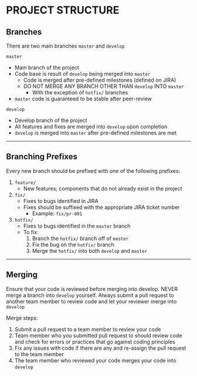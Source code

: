 # PROJECT STRUCTURE
## Branches
There are two main branches `master` and `develop`

`master`

- Main branch of the project
- Code base is result of `develop` being merged into `master`
    - Code is merged after pre-defined milestones (defined on JIRA)
    - DO NOT MERGE ANY BRANCH OTHER THAN `develop` INTO `master`
        - With the exception of `hotfix/` branches
- `master` code is guaranteed to be stable after peer-review

`develop`

- Develop branch of the project
- All features and fixes are merged into `develop` upon completion
- `develop` is merged into `master` after pre-defined milestones are met

---

## Branching Prefixes
Every new branch should be prefixed with one of the following prefixes:

1. `feature/`
    - New features; components that do not already exist in the project
2. `fix/`
    - Fixes to bugs identified in JIRA
    - Fixes should be suffixed with the appropriate JIRA ticket number
        - Example: `fix/pr-001`
3. `hotfix/`
    - Fixes to bugs identified in the `master` branch
    - To fix:
        1. Branch the `hotfix/` branch off of `master`
        2. Fix the bug on the `hotfix/` branch
        3. Merge the `hotfix/` into both `develop` and `master`

---

## Merging
Ensure that your code is reviewed before merging into develop. NEVER merge a branch into `develop` yourself. Always submit a pull request to another team member to review code and let your reviewer merge into `develop`

Merge steps:

1. Submit a pull request to a team member to review your code
2. Team member who you submitted pull request to should review code and check for errors or practices that go against coding principles
3. Fix any issues with code if there are any and re-assign the pull request to the team member
4. The team member who reviewed your code merges your code into `develop`
